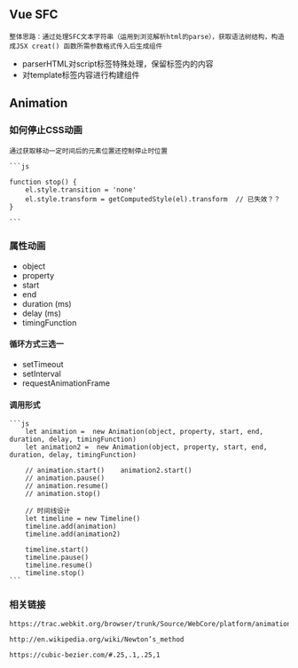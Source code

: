 ## Vue SFC

    整体思路：通过处理SFC文本字符串（运用到浏览解析html的parse），获取语法树结构，构造成JSX creat() 函数所需参数格式传入后生成组件

* parserHTML对script标签特殊处理，保留标签内的内容
* 对template标签内容进行构建组件

## Animation

### 如何停止CSS动画

    通过获取移动一定时间后的元素位置还控制停止时位置

    ```js

    function stop() {
        el.style.transition = 'none'
        el.style.transform = getComputedStyle(el).transform  // 已失效？？
    }

    ```

### 属性动画

* object
* property
* start
* end
* duration (ms)
* delay (ms)
* timingFunction

#### 循环方式三选一

* setTimeout
* setInterval
* requestAnimationFrame

#### 调用形式

    ```js
        let animation =  new Animation(object, property, start, end, duration, delay, timingFunction) 
        let animation2 =  new Animation(object, property, start, end, duration, delay, timingFunction) 

        // animation.start()    animation2.start()
        // animation.pause()
        // animation.resume()
        // animation.stop()

        // 时间线设计
        let timeline = new Timeline()
        timeline.add(animation)
        timeline.add(animation2)

        timeline.start()
        timeline.pause()
        timeline.resume()
        timeline.stop()
    ```

### 相关链接

    https://trac.webkit.org/browser/trunk/Source/WebCore/platform/animation

    http://en.wikipedia.org/wiki/Newton’s_method

    https://cubic-bezier.com/#.25,.1,.25,1